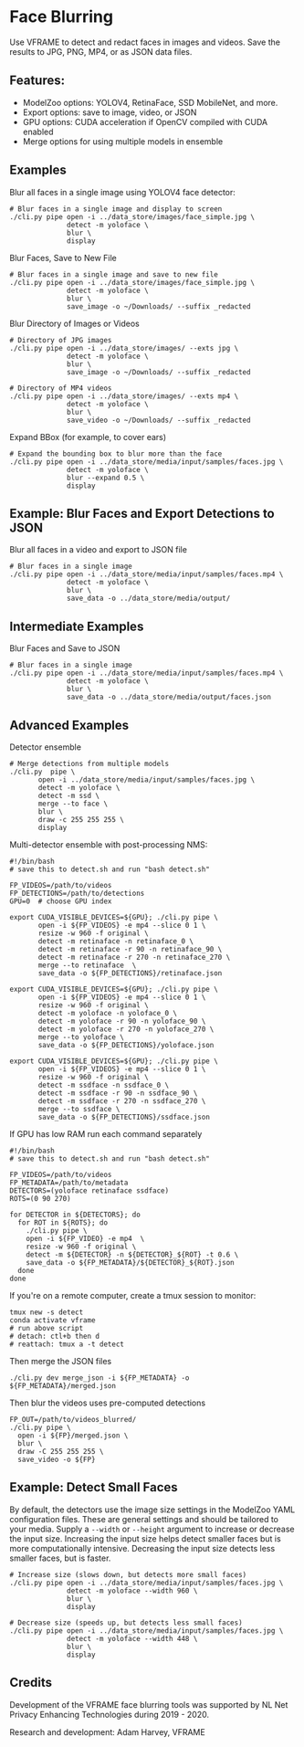# Face Blurring

Use VFRAME to detect and redact faces in images and videos. Save the results to JPG, PNG, MP4, or as JSON data files.

## Features:

- ModelZoo options: YOLOV4, RetinaFace, SSD MobileNet, and more.
- Export options: save to image, video, or JSON
- GPU options: CUDA acceleration if OpenCV compiled with CUDA enabled
- Merge options for using multiple models in ensemble

## Examples

Blur all faces in a single image using YOLOV4 face detector:

```
# Blur faces in a single image and display to screen
./cli.py pipe open -i ../data_store/images/face_simple.jpg \
              detect -m yoloface \
              blur \
              display
```


Blur Faces, Save to New File
```
# Blur faces in a single image and save to new file
./cli.py pipe open -i ../data_store/images/face_simple.jpg \
              detect -m yoloface \
              blur \
              save_image -o ~/Downloads/ --suffix _redacted
```


Blur Directory of Images or Videos 
```
# Directory of JPG images
./cli.py pipe open -i ../data_store/images/ --exts jpg \
              detect -m yoloface \
              blur \
              save_image -o ~/Downloads/ --suffix _redacted

# Directory of MP4 videos
./cli.py pipe open -i ../data_store/images/ --exts mp4 \
              detect -m yoloface \
              blur \
              save_video -o ~/Downloads/ --suffix _redacted
```

Expand BBox (for example, to cover ears)
```
# Expand the bounding box to blur more than the face
./cli.py pipe open -i ../data_store/media/input/samples/faces.jpg \
              detect -m yoloface \
              blur --expand 0.5 \
              display
```


## Example: Blur Faces and Export Detections to JSON

Blur all faces in a video and export to JSON file
```
# Blur faces in a single image
./cli.py pipe open -i ../data_store/media/input/samples/faces.mp4 \
              detect -m yoloface \
              blur \
              save_data -o ../data_store/media/output/
```


## Intermediate Examples

Blur Faces and Save to JSON
```
# Blur faces in a single image
./cli.py pipe open -i ../data_store/media/input/samples/faces.mp4 \
              detect -m yoloface \
              blur \
              save_data -o ../data_store/media/output/faces.json
```


## Advanced Examples

Detector ensemble
```
# Merge detections from multiple models
./cli.py  pipe \
       open -i ../data_store/media/input/samples/faces.jpg \
       detect -m yoloface \
       detect -m ssd \
       merge --to face \
       blur \
       draw -c 255 255 255 \
       display
```

Multi-detector ensemble with post-processing NMS:
```
#!/bin/bash
# save this to detect.sh and run "bash detect.sh"

FP_VIDEOS=/path/to/videos
FP_DETECTIONS=/path/to/detections
GPU=0  # choose GPU index

export CUDA_VISIBLE_DEVICES=${GPU}; ./cli.py pipe \
       open -i ${FP_VIDEOS} -e mp4 --slice 0 1 \
       resize -w 960 -f original \
       detect -m retinaface -n retinaface_0 \
       detect -m retinaface -r 90 -n retinaface_90 \
       detect -m retinaface -r 270 -n retinaface_270 \
       merge --to retinaface  \
       save_data -o ${FP_DETECTIONS}/retinaface.json

export CUDA_VISIBLE_DEVICES=${GPU}; ./cli.py pipe \
       open -i ${FP_VIDEOS} -e mp4 --slice 0 1 \
       resize -w 960 -f original \
       detect -m yoloface -n yoloface_0 \
       detect -m yoloface -r 90 -n yoloface_90 \
       detect -m yoloface -r 270 -n yoloface_270 \
       merge --to yoloface \
       save_data -o ${FP_DETECTIONS}/yoloface.json

export CUDA_VISIBLE_DEVICES=${GPU}; ./cli.py pipe \
       open -i ${FP_VIDEOS} -e mp4 --slice 0 1 \
       resize -w 960 -f original \
       detect -m ssdface -n ssdface_0 \
       detect -m ssdface -r 90 -n ssdface_90 \
       detect -m ssdface -r 270 -n ssdface_270 \
       merge --to ssdface \
       save_data -o ${FP_DETECTIONS}/ssdface.json

```

If GPU has low RAM run each command separately
```
#!/bin/bash
# save this to detect.sh and run "bash detect.sh"

FP_VIDEOS=/path/to/videos
FP_METADATA=/path/to/metadata
DETECTORS=(yoloface retinaface ssdface)
ROTS=(0 90 270)

for DETECTOR in ${DETECTORS}; do
  for ROT in ${ROTS}; do
    ./cli.py pipe \
    open -i ${FP_VIDEO} -e mp4  \
    resize -w 960 -f original \
    detect -m ${DETECTOR} -n ${DETECTOR}_${ROT} -t 0.6 \
    save_data -o ${FP_METADATA}/${DETECTOR}_${ROT}.json
  done
done
```

If you're on a remote computer, create a tmux session to monitor:
```
tmux new -s detect
conda activate vframe
# run above script
# detach: ctl+b then d
# reattach: tmux a -t detect
```

Then merge the JSON files
```
./cli.py dev merge_json -i ${FP_METADATA} -o ${FP_METADATA}/merged.json
```

Then blur the videos uses pre-computed detections
```
FP_OUT=/path/to/videos_blurred/
./cli.py pipe \
  open -i ${FP}/merged.json \
  blur \
  draw -C 255 255 255 \
  save_video -o ${FP}
```



## Example: Detect Small Faces

By default, the detectors use the image size settings in the ModelZoo YAML configuration files. These are general settings and should be tailored to your media. Supply a `--width` or `--height` argument to increase or decrease the input size. Increasing the input size helps detect smaller faces but is more computationally intensive. Decreasing the input size detects less smaller faces, but is faster.

```
# Increase size (slows down, but detects more small faces)
./cli.py pipe open -i ../data_store/media/input/samples/faces.jpg \
              detect -m yoloface --width 960 \
              blur \
              display

# Decrease size (speeds up, but detects less small faces)
./cli.py pipe open -i ../data_store/media/input/samples/faces.jpg \
              detect -m yoloface --width 448 \
              blur \
              display
```



## Credits

Development of the VFRAME face blurring tools was supported by NL Net Privacy Enhancing Technologies during 2019 - 2020.


Research and development: Adam Harvey, VFRAME